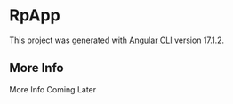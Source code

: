 # RpApp

This project was generated with [Angular CLI](https://github.com/angular/angular-cli) version 17.1.2.

## More Info

More Info Coming Later

